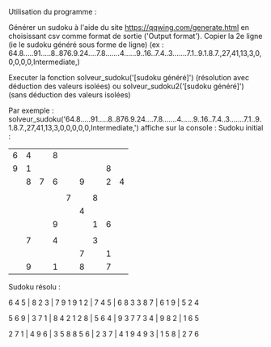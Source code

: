Utilisation du programme :

Générer un sudoku à l'aide du site https://qqwing.com/generate.html en choisissant csv comme format de sortie ('Output format'). 
Copier la 2e ligne (ie le sudoku généré sous forme de ligne) (ex : 64.8.....91.....8..876.9.24....7.8.......4......9..16..7.4..3.......7.1..9.1.8.7.,27,41,13,3,0,0,0,0,0,Intermediate,)

Executer la fonction solveur_sudoku('[sudoku généré]') (résolution avec déduction des valeurs isolées) ou solveur_sudoku2('[sudoku généré]') (sans déduction des valeurs isolées) 

Par exemple : solveur_sudoku('64.8.....91.....8..876.9.24....7.8.......4......9..16..7.4..3.......7.1..9.1.8.7.,27,41,13,3,0,0,0,0,0,Intermediate,') affiche sur la console :
Sudoku initial :

|   |   |   |   |   |   |   |   |   |
|---|---|---|---|---|---|---|---|---|
| 6 | 4 |   | 8 |   |   |   |   |   |
| 9 | 1 |   |   |   |   |   | 8 |   |
|   | 8 | 7 | 6 |   | 9 |   | 2 | 4 |
|   |   |   |   |   |   |   |   |   |
|   |   |   |   | 7 |   | 8 |   |   |
|   |   |   |   |   | 4 |   |   |   |
|   |   |   | 9 |   |   | 1 | 6 |   |
|   |   |   |   |   |   |   |   |   |
|   | 7 |   | 4 |   |   | 3 |   |   |
|   |   |   |   |   | 7 |   | 1 |   |
|   | 9 |   | 1 |   | 8 |   | 7 |   |



Sudoku résolu :


 6 4 5 | 8 2 3 | 7 9 1 
 9 1 2 | 7 4 5 | 6 8 3 
 3 8 7 | 6 1 9 | 5 2 4 

 5 6 9 | 3 7 1 | 8 4 2 
 1 2 8 | 5 6 4 | 9 3 7 
 7 3 4 | 9 8 2 | 1 6 5 

 2 7 1 | 4 9 6 | 3 5 8 
 8 5 6 | 2 3 7 | 4 1 9 
 4 9 3 | 1 5 8 | 2 7 6 
